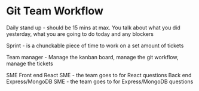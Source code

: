 # Git Team Workflow

Daily stand up - should be 15 mins at max. You talk about what you did yesterday, what you are going to do today and any blockers

Sprint - is a chunckable piece of time to work on a set amount of tickets

Team manager - Manage the kanban board, manage the git workflow, manage the tickets

SME
Front end React SME - the team goes to for React questions
Back end Express/MongoDB SME - the team goes to for Express/MongoDB questions